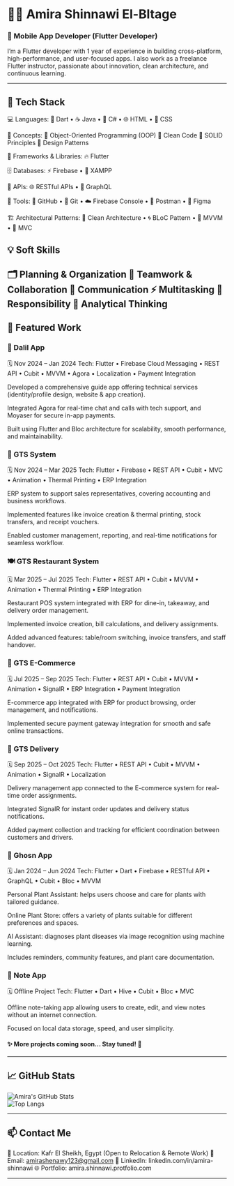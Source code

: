 # 👧🏻 Amira Shinnawi El-Bltage  
### 💙 Mobile App Developer (Flutter Developer)

I’m a Flutter developer with 1 year of experience in building cross-platform, high-performance, and user-focused apps.
I also work as a freelance Flutter instructor, passionate about innovation, clean architecture, and continuous learning.  

---

## 🚀 Tech Stack

💻 Languages:
🌟 Dart • ☕ Java • 💠 C# • 🌐 HTML • 🎨 CSS

🧠 Concepts:
🔹 Object-Oriented Programming (OOP)
🔹 Clean Code
🔹 SOLID Principles
🔹 Design Patterns

📱 Frameworks & Libraries:
🔥 Flutter

🗄️ Databases:
⚡ Firebase • 🧩 XAMPP

🔗 APIs:
🌐 RESTful APIs • 🔄 GraphQL

🧰 Tools:
🐙 GitHub • 🔧 Git • ☁️ Firebase Console • 🧪 Postman • 🎨 Figma

🏗️ Architectural Patterns:
🧱 Clean Architecture • 🌀 BLoC Pattern • 🧭 MVVM • 🧩 MVC

## 💡 Soft Skills

🗂️ Planning & Organization
🤝 Teamwork & Collaboration
💬 Communication
⚡ Multitasking
🎯 Responsibility
🧠 Analytical Thinking
---

## 🌟 Featured Work
### 📱 Dalil App

🗓️ Nov 2024 – Jan 2024
Tech: Flutter • Firebase Cloud Messaging • REST API • Cubit • MVVM • Agora • Localization • Payment Integration

Developed a comprehensive guide app offering technical services (identity/profile design, website & app creation).

Integrated Agora for real-time chat and calls with tech support, and Moyaser for secure in-app payments.

Built using Flutter and Bloc architecture for scalability, smooth performance, and maintainability.

### 💼 GTS System

🗓️ Nov 2024 – Mar 2025
Tech: Flutter • Firebase • REST API • Cubit • MVC • Animation • Thermal Printing • ERP Integration

ERP system to support sales representatives, covering accounting and business workflows.

Implemented features like invoice creation & thermal printing, stock transfers, and receipt vouchers.

Enabled customer management, reporting, and real-time notifications for seamless workflow.

### 🍽️ GTS Restaurant System

🗓️ Mar 2025 – Jul 2025
Tech: Flutter • REST API • Cubit • MVVM • Animation • Thermal Printing • ERP Integration

Restaurant POS system integrated with ERP for dine-in, takeaway, and delivery order management.

Implemented invoice creation, bill calculations, and delivery assignments.

Added advanced features: table/room switching, invoice transfers, and staff handover.

### 🛒 GTS E-Commerce

🗓️ Jul 2025 – Sep 2025
Tech: Flutter • REST API • Cubit • MVVM • Animation • SignalR • ERP Integration • Payment Integration

E-commerce app integrated with ERP for product browsing, order management, and notifications.

Implemented secure payment gateway integration for smooth and safe online transactions.

### 🚚 GTS Delivery

🗓️ Sep 2025 – Oct 2025
Tech: Flutter • REST API • Cubit • MVVM • Animation • SignalR • Localization

Delivery management app connected to the E-commerce system for real-time order assignments.

Integrated SignalR for instant order updates and delivery status notifications.

Added payment collection and tracking for efficient coordination between customers and drivers.

### 🌿 Ghosn App

🗓️ Jan 2024 – Jun 2024
Tech: Flutter • Dart • Firebase • RESTful API • GraphQL • Cubit • Bloc • MVVM

Personal Plant Assistant: helps users choose and care for plants with tailored guidance.

Online Plant Store: offers a variety of plants suitable for different preferences and spaces.

AI Assistant: diagnoses plant diseases via image recognition using machine learning.

Includes reminders, community features, and plant care documentation.

### 📝 Note App

🗓️ Offline Project
Tech: Flutter • Dart • Hive • Cubit • Bloc • MVC

Offline note-taking app allowing users to create, edit, and view notes without an internet connection.

Focused on local data storage, speed, and user simplicity.

#### ✨ More projects coming soon... Stay tuned! 🚀
---

## 📈 GitHub Stats
![Amira's GitHub Stats](https://github-readme-stats.vercel.app/api?username=amira-shinnawi&show_icons=true&theme=radical)  
![Top Langs](https://github-readme-stats.vercel.app/api/top-langs/?username=amira-shinnawi&layout=compact&theme=radical)

---

## 📫 Contact Me

📍 Location: Kafr El Sheikh, Egypt (Open to Relocation & Remote Work)
📧 Email: amirashenawy123@gmail.com
💼 LinkedIn: linkedin.com/in/amira-shinnawi
🌐 Portfolio: amira.shinnawi.protfolio.com

---
